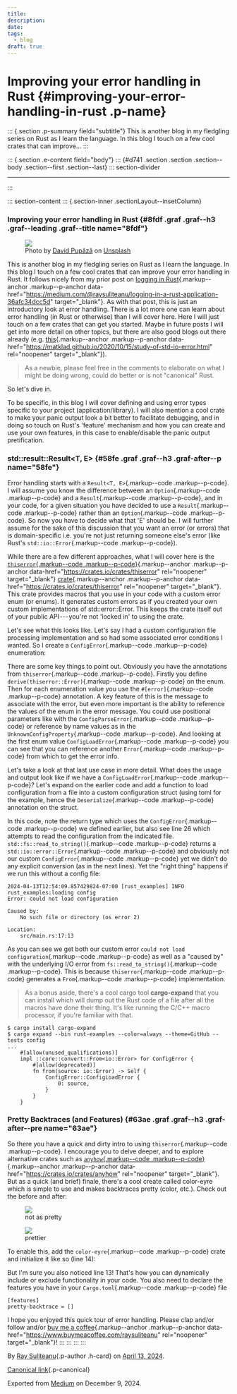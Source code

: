 ```yaml
---
title: 
description: 
date: 
tags:
  - blog
draft: true
---
```


<div>

# Improving your error handling in Rust {#improving-your-error-handling-in-rust .p-name}

</div>

::: {.section .p-summary field="subtitle"}
This is another blog in my fledgling series on Rust as I learn the
language. In this blog I touch on a few cool crates that can improve...
:::

::: {.section .e-content field="body"}
::: {#d741 .section .section .section--body .section--first .section--last}
::: section-divider

------------------------------------------------------------------------
:::

::: section-content
::: {.section-inner .sectionLayout--insetColumn}
### Improving your error handling in Rust {#8fdf .graf .graf--h3 .graf--leading .graf--title name="8fdf"}

<figure id="0ff4" class="graf graf--figure graf-after--h3">
<img src="https://cdn-images-1.medium.com/max/800/0*A_uYBG3sBfuCCceE"
class="graf-image" data-image-id="0*A_uYBG3sBfuCCceE" data-width="6000"
data-height="4000" data-unsplash-photo-id="heNwUmEtZzo"
data-is-featured="true" />
<figcaption>Photo by <a
href="https://unsplash.com/@davfts?utm_source=medium&amp;utm_medium=referral"
class="markup--anchor markup--figure-anchor"
data-href="https://unsplash.com/@davfts?utm_source=medium&amp;utm_medium=referral"
rel="photo-creator noopener" target="_blank">David Pupăză</a> on <a
href="https://unsplash.com?utm_source=medium&amp;utm_medium=referral"
class="markup--anchor markup--figure-anchor"
data-href="https://unsplash.com?utm_source=medium&amp;utm_medium=referral"
rel="photo-source noopener" target="_blank">Unsplash</a></figcaption>
</figure>

This is another blog in my fledgling series on Rust as I learn the
language. In this blog I touch on a few cool crates that can improve
your error handling in Rust. It follows nicely from my prior post on
[logging in
Rust](https://medium.com/@raysuliteanu/logging-in-a-rust-application-36afc34dcc5d){.markup--anchor
.markup--p-anchor
data-href="https://medium.com/@raysuliteanu/logging-in-a-rust-application-36afc34dcc5d"
target="_blank"}. As with that post, this is just an introductory look
at error handling. There is a lot more one can learn about error
handling (in Rust or otherwise) than I will cover here. Here I will just
touch on a few crates that can get you started. Maybe in future posts I
will get into more detail on other topics, but there are also good blogs
out there already (e.g.
[this](https://matklad.github.io/2020/10/15/study-of-std-io-error.html){.markup--anchor
.markup--p-anchor
data-href="https://matklad.github.io/2020/10/15/study-of-std-io-error.html"
rel="noopener" target="_blank"}).

> As a newbie, please feel free in the comments to elaborate on what I
> might be doing wrong, could do better or is not "canonical" Rust.

So let's dive in.

To be specific, in this blog I will cover defining and using error types
specific to your project (application/library). I will also mention a
cool crate to make your panic output look a bit better to facilitate
debugging, and in doing so touch on Rust's 'feature' mechanism and how
you can create and use your own features, in this case to enable/disable
the panic output pretification.

### std::result::Result\<T, E\> {#58fe .graf .graf--h3 .graf-after--p name="58fe"}

Error handling starts with a `Result<T, E>`{.markup--code
.markup--p-code}. I will assume you know the difference between an
`Option`{.markup--code .markup--p-code} and a `Result`{.markup--code
.markup--p-code}, and in your code, for a given situation you have
decided to use a `Result`{.markup--code .markup--p-code} rather than an
`Option`{.markup--code .markup--p-code}. So now you have to decide what
that 'E' should be. I will further assume for the sake of this
discussion that you want an error (or errors) that is domain-specific
i.e. you're not just returning someone else's error (like Rust's
`std::io::Error`{.markup--code .markup--p-code}).

While there are a few different approaches, what I will cover here is
the [`thiserror`{.markup--code
.markup--p-code}](https://crates.io/crates/thiserror){.markup--anchor
.markup--p-anchor data-href="https://crates.io/crates/thiserror"
rel="noopener" target="_blank"}
[crate](https://crates.io/crates/thiserror){.markup--anchor
.markup--p-anchor data-href="https://crates.io/crates/thiserror"
rel="noopener" target="_blank"}. This crate provides macros that you use
in your code with a custom error enum (or enums). It generates custom
errors as if you created your own custom implementations of
std::error::Error. This keeps the crate itself out of your public
API --- you're not 'locked in' to using the crate.

Let's see what this looks like. Let's say I had a custom configuration
file processing implementation and so had some associated error
conditions I wanted. So I create a `ConfigError`{.markup--code
.markup--p-code} enumeration:

<figure id="45bc" class="graf graf--figure graf--iframe graf-after--p">

</figure>

There are some key things to point out. Obviously you have the
annotations from `thiserror`{.markup--code .markup--p-code}. Firstly you
define `derive(thiserror::Error)`{.markup--code .markup--p-code} on the
enum. Then for each enumeration value you use the
`#[error]`{.markup--code .markup--p-code} annotation. A key feature of
this is the message to associate with the error, but even more important
is the ability to reference the values of the enum in the error message.
You could use positional parameters like with the
`ConfigParseError`{.markup--code .markup--p-code} or reference by name
values as in the `UnknownConfigProperty`{.markup--code .markup--p-code}.
And looking at the first enum value `ConfigLoadError`{.markup--code
.markup--p-code} you can see that you can reference another
`Error`{.markup--code .markup--p-code} from which to get the error info.

Let's take a look at that last use case in more detail. What does the
usage and output look like if we have a `ConfigLoadError`{.markup--code
.markup--p-code}? Let's expand on the earlier code and add a function to
load configuration from a file into a custom configuration struct (using
toml for the example, hence the `Deserialize`{.markup--code
.markup--p-code} annotation on the struct.

<figure id="7049" class="graf graf--figure graf--iframe graf-after--p">

</figure>

In this code, note the return type which uses the
`ConfigError`{.markup--code .markup--p-code} we defined earlier, but
also see line 26 which attempts to read the configuration from the
indicated file. `std::fs::read_to_string()`{.markup--code
.markup--p-code} returns a `std::io::error::Error`{.markup--code
.markup--p-code} and obviously not our custom
`ConfigError`{.markup--code .markup--p-code} yet we didn't do any
explicit conversion (as in the next lines). Yet the "right thing"
happens if we run this without a config file:

``` {#56c8 .graf .graf--pre .graf-after--p .graf--preV2 code-block-mode="2" spellcheck="false" code-block-lang="bash"}
2024-04-13T12:54:09.857429824-07:00 [rust_examples] INFO rust_examples:loading config
Error: could not load configuration

Caused by:
    No such file or directory (os error 2)

Location:
    src/main.rs:17:13
```

As you can see we get both our custom error
`could not load configuration`{.markup--code .markup--p-code} as well as
a "caused by" with the underlying I/O error from
`fs::read_to_string()`{.markup--code .markup--p-code}. This is because
`thiserror`{.markup--code .markup--p-code} generates a
`From`{.markup--code .markup--p-code} implementation.

> As a bonus aside, there's a cool cargo tool **cargo-expand** that you
> can install which will dump out the Rust code of a file after all the
> macros have done their thing. It's like running the C/C++ macro
> processor, if you're familiar with that.

``` {#bf5e .graf .graf--pre .graf-after--blockquote .graf--preV2 code-block-mode="2" spellcheck="false" code-block-lang="bash"}
$ cargo install cargo-expand
$ cargo expand --bin rust-examples --color=always --theme=GitHub --tests config
...
    #[allow(unused_qualifications)]
    impl ::core::convert::From<io::Error> for ConfigError {
        #[allow(deprecated)]
        fn from(source: io::Error) -> Self {
            ConfigError::ConfigLoadError {
                0: source,
            }
        }
    }
```

### Pretty Backtraces (and Features) {#63ae .graf .graf--h3 .graf-after--pre name="63ae"}

So there you have a quick and dirty intro to using
`thiserror`{.markup--code .markup--p-code}. I encourage you to delve
deeper, and to explore alternative crates such as
[`anyhow`{.markup--code
.markup--p-code}](https://crates.io/crates/anyhow){.markup--anchor
.markup--p-anchor data-href="https://crates.io/crates/anyhow"
rel="noopener" target="_blank"}. But as a quick (and brief) finale,
there's a cool create called color-eyre which is simple to use and makes
backtraces pretty (color, etc.). Check out the before and after:

<figure id="3699" class="graf graf--figure graf-after--p">
<img
src="https://cdn-images-1.medium.com/max/800/1*RKD5q4kP5xggtymAiM9K2g.png"
class="graf-image" data-image-id="1*RKD5q4kP5xggtymAiM9K2g.png"
data-width="1679" data-height="702" />
<figcaption>not as pretty</figcaption>
</figure>

<figure id="ade7" class="graf graf--figure graf-after--figure">
<img
src="https://cdn-images-1.medium.com/max/800/1*NxpZpbtyaD8zDiMuCC8OjQ.png"
class="graf-image" data-image-id="1*NxpZpbtyaD8zDiMuCC8OjQ.png"
data-width="1679" data-height="675" />
<figcaption>prettier</figcaption>
</figure>

To enable this, add the `color-eyre`{.markup--code .markup--p-code}
crate and initialize it like so (line 14):

<figure id="218d" class="graf graf--figure graf--iframe graf-after--p">

</figure>

But I'm sure you also noticed line 13! That's how you can dynamically
include or exclude functionality in your code. You also need to declare
the features you have in your `Cargo.toml`{.markup--code
.markup--p-code} file

``` {#81f6 .graf .graf--pre .graf-after--p .graf--preV2 code-block-mode="1" spellcheck="false" code-block-lang="ini"}
[features]
pretty-backtrace = []
```

I hope you enjoyed this quick tour of error handling. Please clap and/or
follow and/or [buy me a
coffee](https://www.buymeacoffee.com/raysuliteanu){.markup--anchor
.markup--p-anchor data-href="https://www.buymeacoffee.com/raysuliteanu"
rel="noopener" target="_blank"}!
:::
:::
:::
:::

By [Ray Suliteanu](https://medium.com/@raysuliteanu){.p-author .h-card}
on [April 13, 2024](https://medium.com/p/5d348a6d9286).

[Canonical
link](https://medium.com/@raysuliteanu/improving-your-error-handling-in-rust-5d348a6d9286){.p-canonical}

Exported from [Medium](https://medium.com) on December 9, 2024.
